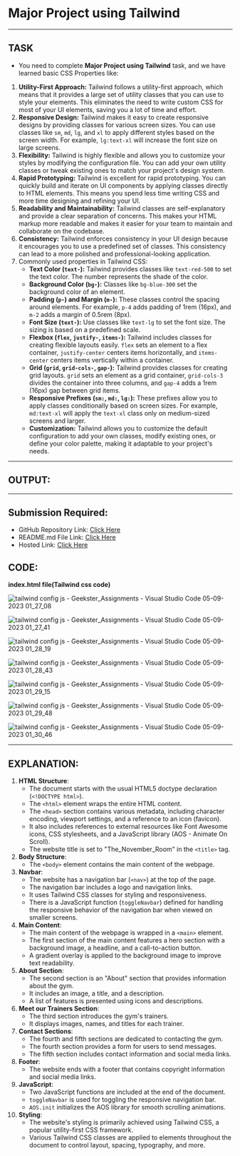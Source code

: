 # Major Project using Tailwind
---
## TASK 
- You need to complete **Major Project using Tailwind** task, and we have learned basic CSS Properties like:
1. **Utility-First Approach:** Tailwind follows a utility-first approach, which means that it provides a large set of utility classes that you can use to style your elements. This eliminates the need to write custom CSS for most of your UI elements, saving you a lot of time and effort.
2. **Responsive Design:** Tailwind makes it easy to create responsive designs by providing classes for various screen sizes. You can use classes like `sm`, `md`, `lg`, and `xl` to apply different styles based on the screen width. For example, `lg:text-xl` will increase the font size on large screens.
3. **Flexibility:** Tailwind is highly flexible and allows you to customize your styles by modifying the configuration file. You can add your own utility classes or tweak existing ones to match your project's design system.
4. **Rapid Prototyping:** Tailwind is excellent for rapid prototyping. You can quickly build and iterate on UI components by applying classes directly to HTML elements. This means you spend less time writing CSS and more time designing and refining your UI.
5. **Readability and Maintainability:** Tailwind classes are self-explanatory and provide a clear separation of concerns. This makes your HTML markup more readable and makes it easier for your team to maintain and collaborate on the codebase.
6. **Consistency:** Tailwind enforces consistency in your UI design because it encourages you to use a predefined set of classes. This consistency can lead to a more polished and professional-looking application.
7. Commonly used properties in Tailwind CSS:
   - **Text Color (`text-`):** Tailwind provides classes like `text-red-500` to set the text color. The number represents the shade of the color.
   - **Background Color (`bg-`):** Classes like `bg-blue-300` set the background color of an element.
   - **Padding (`p-`) and Margin (`m-`):** These classes control the spacing around elements. For example, `p-4` adds padding of 1rem (16px), and `m-2` adds a margin of 0.5rem (8px).
   - **Font Size (`text-`):** Use classes like `text-lg` to set the font size. The sizing is based on a predefined scale.
   - **Flexbox (`flex`, `justify-`, `items-`):** Tailwind includes classes for creating flexible layouts easily. `flex` sets an element to a flex container, `justify-center` centers items horizontally, and `items-center` centers items vertically within a container.
   - **Grid (`grid`, `grid-cols-`, `gap-`):** Tailwind provides classes for creating grid layouts. `grid` sets an element as a grid container, `grid-cols-3` divides the container into three columns, and `gap-4` adds a 1rem (16px) gap between grid items.
   - **Responsive Prefixes (`sm:`, `md:`, `lg:`):** These prefixes allow you to apply classes conditionally based on screen sizes. For example, `md:text-xl` will apply the `text-xl` class only on medium-sized screens and larger.
   - **Customization:** Tailwind allows you to customize the default configuration to add your own classes, modify existing ones, or define your color palette, making it adaptable to your project's needs.
---
## OUTPUT:

---
## Submission Required:
- GitHub Repository Link: [Click Here](https://github.com/Abhishek-Sharma-007/Geekster_Assignments/tree/master/57_Major_Project_using_Tailwind)
- README.md File Link: [Click Here](https://github.com/Abhishek-Sharma-007/Geekster_Assignments/blob/master/57_Major_Project_using_Tailwind/README.md)
- Hosted Link: [Click Here](https://abhishek-sharma-007.github.io/Geekster_Assignments/57_Major_Project_using_Tailwind/index.html)

## CODE:

**index.html file(Tailwind css code)**

![tailwind config js - Geekster_Assignments - Visual Studio Code 05-09-2023 01_27_08](https://github.com/Abhishek-Sharma-007/Geekster_Assignments/assets/84591804/71600e0b-0b4d-4151-96bf-0376dbed0c8e)

![tailwind config js - Geekster_Assignments - Visual Studio Code 05-09-2023 01_27_41](https://github.com/Abhishek-Sharma-007/Geekster_Assignments/assets/84591804/c40a1b0f-02a5-4dcb-a6fb-20fad2adcf66)

![tailwind config js - Geekster_Assignments - Visual Studio Code 05-09-2023 01_28_19](https://github.com/Abhishek-Sharma-007/Geekster_Assignments/assets/84591804/1e8d870e-35ad-4c6e-a131-b0549ed97a42)

![tailwind config js - Geekster_Assignments - Visual Studio Code 05-09-2023 01_28_43](https://github.com/Abhishek-Sharma-007/Geekster_Assignments/assets/84591804/83e9c7fe-2365-44ae-87c5-81a7d3fe7649)

![tailwind config js - Geekster_Assignments - Visual Studio Code 05-09-2023 01_29_15](https://github.com/Abhishek-Sharma-007/Geekster_Assignments/assets/84591804/3e22ceb6-4434-4c02-9ee7-5ee2f7de8e67)

![tailwind config js - Geekster_Assignments - Visual Studio Code 05-09-2023 01_29_48](https://github.com/Abhishek-Sharma-007/Geekster_Assignments/assets/84591804/f5dbc860-1619-4799-81ed-4dd18f57271a)

![tailwind config js - Geekster_Assignments - Visual Studio Code 05-09-2023 01_30_46](https://github.com/Abhishek-Sharma-007/Geekster_Assignments/assets/84591804/0a2e193f-0e7a-4ff3-aae7-0ca45e1a2567)

---
## EXPLANATION:
1. **HTML Structure**:
   - The document starts with the usual HTML5 doctype declaration (`<!DOCTYPE html>`).
   - The `<html>` element wraps the entire HTML content.
   - The `<head>` section contains various metadata, including character encoding, viewport settings, and a reference to an icon (favicon).
   - It also includes references to external resources like Font Awesome icons, CSS stylesheets, and a JavaScript library (AOS - Animate On Scroll).
   - The website title is set to "The_November_Room" in the `<title>` tag.  
2. **Body Structure**:
   - The `<body>` element contains the main content of the webpage.   
3. **Navbar**:
   - The website has a navigation bar (`<nav>`) at the top of the page.
   - The navigation bar includes a logo and navigation links.
   - It uses Tailwind CSS classes for styling and responsiveness.
   - There is a JavaScript function (`toggleNavbar`) defined for handling the responsive behavior of the navigation bar when viewed on smaller screens.
4. **Main Content**:
   - The main content of the webpage is wrapped in a `<main>` element.
   - The first section of the main content features a hero section with a background image, a headline, and a call-to-action button.
   - A gradient overlay is applied to the background image to improve text readability.
5. **About Section**:
   - The second section is an "About" section that provides information about the gym.
   - It includes an image, a title, and a description.
   - A list of features is presented using icons and descriptions.
6. **Meet our Trainers Section**:
   - The third section introduces the gym's trainers.
   - It displays images, names, and titles for each trainer.   
7. **Contact Sections**:
   - The fourth and fifth sections are dedicated to contacting the gym.
   - The fourth section provides a form for users to send messages.
   - The fifth section includes contact information and social media links.
8. **Footer**:
   - The website ends with a footer that contains copyright information and social media links.  
9. **JavaScript**:
   - Two JavaScript functions are included at the end of the document.
   - `toggleNavbar` is used for toggling the responsive navigation bar.
   - `AOS.init` initializes the AOS library for smooth scrolling animations.
10. **Styling**:
    - The website's styling is primarily achieved using Tailwind CSS, a popular utility-first CSS framework.
    - Various Tailwind CSS classes are applied to elements throughout the document to control layout, spacing, typography, and more.
